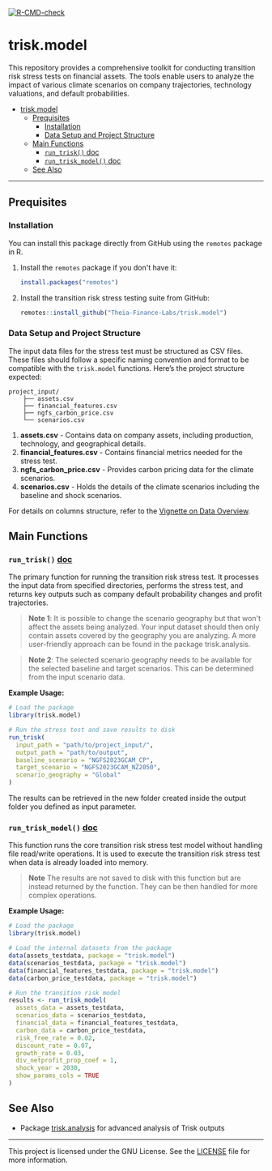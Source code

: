   <!-- badges: start -->
  [![R-CMD-check](https://github.com/Theia-Finance-Labs/trisk.model/actions/workflows/R-CMD-check.yaml/badge.svg)](https://github.com/Theia-Finance-Labs/trisk.model/actions/workflows/R-CMD-check.yaml)
  <!-- badges: end -->

# trisk.model

This repository provides a comprehensive toolkit for conducting transition risk stress tests on financial assets. The tools enable users to analyze the impact of various climate scenarios on company trajectories, technology valuations, and default probabilities.


- [trisk.model](#triskmodel)
  - [Prequisites](#prequisites)
    - [Installation](#installation)
    - [Data Setup and Project Structure](#data-setup-and-project-structure)
  - [Main Functions](#main-functions)
    - [`run_trisk()` doc](#run_trisk-doc)
    - [`run_trisk_model()` doc](#run_trisk_model-doc)
  - [See Also](#see-also)

---

## Prequisites

### Installation

You can install this package directly from GitHub using the `remotes` package in R.

1. Install the `remotes` package if you don't have it:

    ```r
    install.packages("remotes")
    ```

2. Install the transition risk stress testing suite from GitHub:

    ```r
    remotes::install_github("Theia-Finance-Labs/trisk.model")
    ```


### Data Setup and Project Structure

The input data files for the stress test must be structured as CSV files. These files should follow a specific naming convention and format to be compatible with the `trisk.model` functions. Here’s the project structure expected:

```plaintext
project_input/
    ├── assets.csv
    ├── financial_features.csv
    ├── ngfs_carbon_price.csv
    └── scenarios.csv
```

1. **assets.csv** - Contains data on company assets, including production, technology, and geographical details.
2. **financial_features.csv** - Contains financial metrics needed for the stress test.
3. **ngfs_carbon_price.csv** - Provides carbon pricing data for the climate scenarios.
4. **scenarios.csv** - Holds the details of the climate scenarios including the baseline and shock scenarios.

For details on columns structure, refer to the [Vignette on Data Overview](https://theia-finance-labs.github.io/trisk.model/doc/data-input-description.html).


## Main Functions

### `run_trisk()` [doc](https://theia-finance-labs.github.io/trisk.model/reference/run_trisk.html)

The primary function for running the transition risk stress test. It processes the input data from specified directories, performs the stress test, and returns key outputs such as company default probability changes and profit trajectories.
> **Note 1**:  It is possible to change the scenario geography but that won't affect the assets being analyzed. Your input dataset should then only contain assets covered by the geography you are analyzing. A more user-friendly approach can be found in the package trisk.analysis.


> **Note 2**: The selected scenario geography needs to be available for the selected baseline and target scenarios. This can be determined from the input scenario data.

**Example Usage:**

```r
# Load the package
library(trisk.model)

# Run the stress test and save results to disk
run_trisk(
  input_path = "path/to/project_input/",
  output_path = "path/to/output",
  baseline_scenario = "NGFS2023GCAM_CP",
  target_scenario = "NGFS2023GCAM_NZ2050",
  scenario_geography = "Global"
)
```

The results can be retrieved in the new folder created inside the output folder you defined as input parameter.


### `run_trisk_model()` [doc](https://theia-finance-labs.github.io/trisk.model/reference/run_trisk_model.html)

This function runs the core transition risk stress test model without handling file read/write operations. It is used to execute the transition risk stress test when data is already loaded into memory. 

> **Note** The results are not saved to disk with this function but are instead returned by the function. They can be then handled for more complex operations.

**Example Usage:**

```r
# Load the package
library(trisk.model)

# Load the internal datasets from the package
data(assets_testdata, package = "trisk.model")
data(scenarios_testdata, package = "trisk.model")
data(financial_features_testdata, package = "trisk.model")
data(carbon_price_testdata, package = "trisk.model")

# Run the transition risk model
results <- run_trisk_model(
  assets_data = assets_testdata,
  scenarios_data = scenarios_testdata,
  financial_data = financial_features_testdata,
  carbon_data = carbon_price_testdata,
  risk_free_rate = 0.02,
  discount_rate = 0.07,
  growth_rate = 0.03,
  div_netprofit_prop_coef = 1,
  shock_year = 2030,
  show_params_cols = TRUE
)
```

## See Also

- Package [trisk.analysis](https://theia-finance-labs.github.io/trisk.analysis/) for advanced analysis of Trisk outputs

---

This project is licensed under the GNU License. See the [LICENSE](LICENSE) file for more information.

